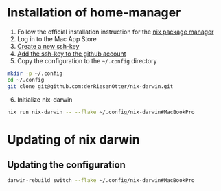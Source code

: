 # Installation of home-manager

1. Follow the official installation instruction for the [nix package manager](https://nixos.org/download/)
3. Log in to the Mac App Store
3. [Create a new ssh-key](https://docs.github.com/en/authentication/connecting-to-github-with-ssh/generating-a-new-ssh-key-and-adding-it-to-the-ssh-agent)
4. [Add the ssh-key to the github account](https://docs.github.com/en/authentication/connecting-to-github-with-ssh/adding-a-new-ssh-key-to-your-github-account)
5. Copy the configuration to the `~/.config` directory
```sh
mkdir -p ~/.config
cd ~/.config
git clone git@github.com:derRiesenOtter/nix-darwin.git
```
6. Initialize nix-darwin 
```sh 
nix run nix-darwin -- --flake ~/.config/nix-darwin#MacBookPro
```

# Updating of nix darwin
## Updating the configuration
```sh
darwin-rebuild switch --flake ~/.config/nix-darwin#MacBookPro
```

